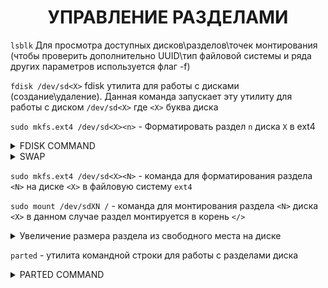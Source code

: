 <div align="center">

# УПРАВЛЕНИЕ РАЗДЕЛАМИ

</div>
  
`lsblk` Для просмотра доступных дисков\разделов\точек монтирования (чтобы проверить дополнительно UUID\тип файловой системы и ряда других параметров используется флаг -f)

`fdisk /dev/sd<X>` fdisk утилита для работы с дисками (создание\удаление). Данная команда запускает эту утилиту для работы с диском `/dev/sd<X>` где `<X>` буква диска

`sudo mkfs.ext4 /dev/sd<X><n>` - Форматировать раздел `n` диска `X` в ext4

<details>
  <summary>FDISK COMMAND</summary>

- l: Выводит список всех дисков и их разделов.
- p: Показать таблицу разделов для выбранного диска.
- m: Показать справку для утилиты fdisk.
- u: Показывает размеры разделов в секторах, а не в байтах.
- s: Выводит размер выбранного раздела в килобайтах.
- n: Создает новый раздел.
- t: Изменяет тип выбранного раздела.
- d: Удаляет выбранный раздел.
- v: Выводит подробную информацию о диске и разделах.
- h: Выводит справку о доступных ключах командной строки.
- w: Сохранить изменения и выйти из утилиты fdisk.
- q: Выйти из утилиты fdisk без сохранения изменений.

</details>

<details>
  <summary>SWAP</summary>

> Хорошим тоном будет - создать отдельный раздел под SWAP размером либо RAM x2, либо 1к1, но кто я такой чтобы говорить как нужно делать

<details>
  <summary>Создание SWAP целиком из логического раздела диска</summary>

1. `sudo mkswap /dev/sdXN` создание раздела под SWAP
2. После создания его необходимо указать в /etc/fstab по UUID
  - `lsblk -f` - этой командой смотрим UUID у раздела SWAP
  -  `sudo nano /etc/fstab` - в fstab добавляем строчку
```
UUID=a9fa39fe-93a8-44eb-9520-e21a308993e7 /path/to/mount      none    swap    sw      0       0
```
3. `sudo swapon -a` применяет изменения для SWAP

</details>

<details>
  <summary>Создание SWAP из выделенного места на логическом диске</summary>

1. `sudo dd if=/dev/zero of=/swapfile bs=1G count=10` - создает файл swapfile в корне, размером 10Gb (10 блоков по 1 Gb)
    - `sudo fallocate -l 1G /swapfile` - альтернативный вариант создания swap файла swapfile размером 1Gb в корне диска
2. `sudo chmod 600 /swapfile` - выставить права для свап файла
3. `sudo mkswap /swapfile` - инициализация swap файла
4. `sudo swapon /swapfile` - включение свап файла
5. В /etc/fstab заполняем строку
```
/swapfile  none  swap  sw  0  0
```

</details>

</details>

`sudo mkfs.ext4 /dev/sd<X><N>` - команда для форматирования раздела `<N>` на диске `<X>` в файловую систему `ext4`

`sudo mount /dev/sdXN /` - команда для монтирования раздела `<N>` диска `<X>` в данном случае раздел монтируется в корень `</>`

<details>
  <summary>Увеличение размера раздела из свободного места на диске</summary>

1. `echo 1 > /sys/block/<disk>/device/rescan`  пересканирования SCSI-устройства `/dev/<disk>` (Такая команда может быть полезной, если, например, вы только что изменили размер диска виртуальной машины или добавили новое физическое SCSI-устройство, и хотите, чтобы система увидела
   изменения без необходимости перезагружать сервер)

```
sudo sh -c 'echo 1 > /sys/block/<disk>/device/rescan'
```

3. `sudo growpart /dev/<disk> <disk_part>` Увеличивает раздел `<disk_parted>` на свободное место диска `/dev/<disk>`
4. `sudo resize2fs /dev/<disk_part>` Изменяет размер файловой системы раздела на доступное неразмеченное место

</details>

`parted` - утилита командной строки для работы с разделами диска

<details>
  <summary>PARTED COMMAND</summary>

- mklabel / mkl - создать новую таблицу разделов на диске.
- mkpart / mkp - создать новый раздел на диске.
- rm - удалить указанный раздел.
- resizepart / rsp - изменить размер указанного раздела.
- print / p - вывести информацию о разделах на диске.
- set - установить значение для флага раздела.
- help / h - вывести справку по командам parted.
- quit / q - выйти из утилиты parted.

</details>
